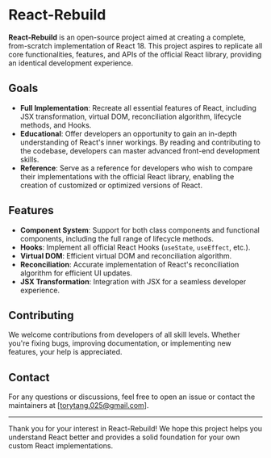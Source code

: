 # React-Rebuild

**React-Rebuild** is an open-source project aimed at creating a complete, from-scratch implementation of React 18. This project aspires to replicate all core functionalities, features, and APIs of the official React library, providing an identical development experience.

## Goals

- **Full Implementation**: Recreate all essential features of React, including JSX transformation, virtual DOM, reconciliation algorithm, lifecycle methods, and Hooks.
- **Educational**: Offer developers an opportunity to gain an in-depth understanding of React's inner workings. By reading and contributing to the codebase, developers can master advanced front-end development skills.
- **Reference**: Serve as a reference for developers who wish to compare their implementations with the official React library, enabling the creation of customized or optimized versions of React.

## Features

- **Component System**: Support for both class components and functional components, including the full range of lifecycle methods.
- **Hooks**: Implement all official React Hooks (`useState`, `useEffect`, etc.).
- **Virtual DOM**: Efficient virtual DOM and reconciliation algorithm.
- **Reconciliation**: Accurate implementation of React's reconciliation algorithm for efficient UI updates.
- **JSX Transformation**: Integration with JSX for a seamless developer experience.

## Contributing

We welcome contributions from developers of all skill levels. Whether you're fixing bugs, improving documentation, or implementing new features, your help is appreciated.

## Contact

For any questions or discussions, feel free to open an issue or contact the maintainers at [torytang.025@gmail.com].

---

Thank you for your interest in React-Rebuild! We hope this project helps you understand React better and provides a solid foundation for your own custom React implementations.
